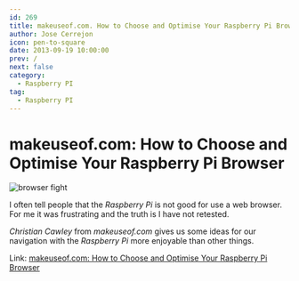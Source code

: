 ```yaml
---
id: 269
title: makeuseof.com. How to Choose and Optimise Your Raspberry Pi Browser
author: Jose Cerrejon
icon: pen-to-square
date: 2013-09-19 10:00:00
prev: /
next: false
category:
  - Raspberry PI
tag:
  - Raspberry PI
---
```


# makeuseof.com: How to Choose and Optimise Your Raspberry Pi Browser

![browser fight](/images/browser_fight.jpg)

I often tell people that the *Raspberry Pi* is not good for use a web browser. For me it was frustrating and the truth is I have not retested.

*Christian Cawley* from *makeuseof.com* gives us some ideas for our navigation with the *Raspberry Pi* more enjoyable than other things.

Link: [makeuseof.com: How to Choose and Optimise Your Raspberry Pi Browser](http://www.makeuseof.com/tag/how-to-choose-and-optimise-your-raspberry-pi-browser/)